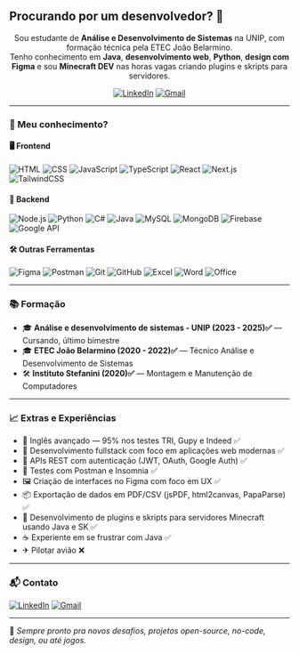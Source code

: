 ## Procurando por um desenvolvedor? 👋

<p align="center">
  Sou estudante de <strong>Análise e Desenvolvimento de Sistemas</strong> na UNIP, com formação técnica pela ETEC João Belarmino. <br>
  Tenho conhecimento em <strong>Java</strong>, <strong>desenvolvimento web</strong>, <strong>Python</strong>, <strong>design com Figma</strong> e sou <strong>Minecraft DEV</strong> nas horas vagas criando plugins e skripts para servidores.
</p>

<div align="center">
  
  [![LinkedIn](https://img.shields.io/badge/-LinkedIn-0077B5?style=flat&logo=linkedin&logoColor=white)](https://www.linkedin.com/in/gabriel-morais-de-oliveira-72259a359)  [![Gmail](https://img.shields.io/badge/-Email-D14836?style=flat&logo=gmail&logoColor=white)](mailto:gabrielmoraisdeoliveira222@gmail.com)

</div>

---

### 🧠 Meu conhecimento?

#### 🖥️ Frontend
![HTML](https://img.shields.io/badge/-HTML5-E34F26?style=flat&logo=html5&logoColor=fff)
![CSS](https://img.shields.io/badge/-CSS3-1572B6?style=flat&logo=css3)
![JavaScript](https://img.shields.io/badge/-JavaScript-F7DF1E?style=flat&logo=javascript&logoColor=000)
![TypeScript](https://img.shields.io/badge/-TypeScript-3178C6?style=flat&logo=typescript&logoColor=fff)
![React](https://img.shields.io/badge/-React-20232A?style=flat&logo=react)
![Next.js](https://img.shields.io/badge/-Next.js-000?style=flat&logo=nextdotjs)
![TailwindCSS](https://img.shields.io/badge/-Tailwind-38B2AC?style=flat&logo=tailwindcss)

#### 🔧 Backend
![Node.js](https://img.shields.io/badge/-Node.js-339933?style=flat&logo=nodedotjs&logoColor=fff)
![Python](https://img.shields.io/badge/-Python-3776AB?style=flat&logo=python&logoColor=fff)
![C#](https://img.shields.io/badge/-C%23-512BD4?style=flat&logo=csharp&logoColor=fff)
![Java](https://img.shields.io/badge/-Java-007396?style=flat&logo=java)
![MySQL](https://img.shields.io/badge/-MySQL-4479A1?style=flat&logo=mysql)
![MongoDB](https://img.shields.io/badge/-MongoDB-47A248?style=flat&logo=mongodb)
![Firebase](https://img.shields.io/badge/-Firebase-FFCA28?style=flat&logo=firebase&logoColor=000)
![Google API](https://img.shields.io/badge/-Google%20Auth-4285F4?style=flat&logo=google&logoColor=fff)

#### 🛠️ Outras Ferramentas
![Figma](https://img.shields.io/badge/-Figma-F24E1E?style=flat&logo=figma&logoColor=fff)
![Postman](https://img.shields.io/badge/-Postman-FF6C37?style=flat&logo=postman)
![Git](https://img.shields.io/badge/-Git-F05032?style=flat&logo=git)
![GitHub](https://img.shields.io/badge/-GitHub-181717?style=flat&logo=github)
![Excel](https://img.shields.io/badge/-Excel-217346?style=flat&logo=microsoft-excel)
![Word](https://img.shields.io/badge/-Word-2B579A?style=flat&logo=microsoft-word&logoColor=fff)
![Office](https://img.shields.io/badge/-Office-D83B01?style=flat&logo=microsoft-office&logoColor=fff)

---

### 📚 Formação

- 🎓 **Análise e desenvolvimento de sistemas - UNIP (2023 - 2025)✅** — Cursando, último bimestre  
- 🎓 **ETEC João Belarmino (2020 - 2022)✅** — Técnico Análise e Desenvolvimento de Sistemas  
- 🛠️ **Instituto Stefanini (2020)✅** — Montagem e Manutenção de Computadores  

---

### 📈 Extras e Experiências

- 🧠 Inglês avançado — 95% nos testes TRI, Gupy e Indeed ✅  
- 📱 Desenvolvimento fullstack com foco em aplicações web modernas ✅  
- 🔐 APIs REST com autenticação (JWT, OAuth, Google Auth) ✅  
- 🧪 Testes com Postman e Insomnia ✅  
- 🖼️ Criação de interfaces no Figma com foco em UX ✅  
- 📦 Exportação de dados em PDF/CSV (jsPDF, html2canvas, PapaParse) ✅  
- 🧱 Desenvolvimento de plugins e skripts para servidores Minecraft usando Java e SK ✅  
- ☕️ Experiente em se frustrar com Java ✅  
- ✈ Pilotar avião ❌  

---

### 📬 Contato

[![LinkedIn](https://img.shields.io/badge/-LinkedIn-0077B5?style=flat&logo=linkedin&logoColor=white)](https://www.linkedin.com/in/gabriel-morais-de-oliveira-72259a359)  [![Gmail](https://img.shields.io/badge/-Email-D14836?style=flat&logo=gmail&logoColor=white)](mailto:gabrielmoraisdeoliveira222@gmail.com)

---

🔗 *Sempre pronto pra novos desafios, projetos open-source, no-code, design, ou até jogos.*
